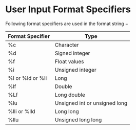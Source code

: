 # User Input Format Specifiers

Following format specifiers are used in the format string −

|Format Specifier|Type|
|---|---|
|%c|Character|
|%d|Signed integer|
|%f|Float values|
|%i|Unsigned integer|
|%l or %ld or %li|Long|
|%lf|Double|
|%Lf|Long double|
|%lu|Unsigned int or unsigned long|
|%lli or %lld|Long long|
|%llu|Unsigned long long|
